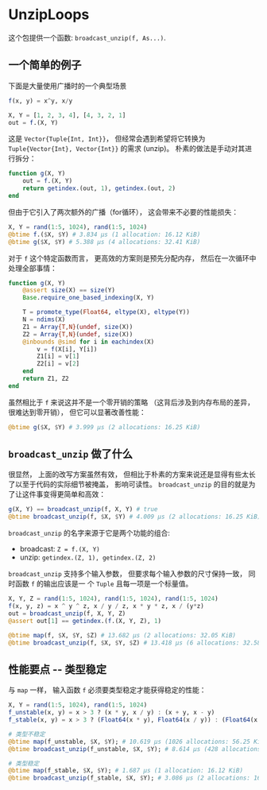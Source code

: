 # UnzipLoops

这个包提供一个函数: `broadcast_unzip(f, As...)`.

## 一个简单的例子

下面是大量使用广播时的一个典型场景

```julia
f(x, y) = x^y, x/y

X, Y = [1, 2, 3, 4], [4, 3, 2, 1]
out = f.(X, Y)
```

这是 `Vector{Tuple{Int, Int}}`， 但经常会遇到希望将它转换为 `Tuple{Vector{Int}, Vector{Int}}` 的需求
(unzip)。 朴素的做法是手动对其进行拆分：

```julia
function g(X, Y)
    out = f.(X, Y)
    return getindex.(out, 1), getindex.(out, 2)
end
```

但由于它引入了两次额外的广播（for循环）， 这会带来不必要的性能损失：

```julia
X, Y = rand(1:5, 1024), rand(1:5, 1024)
@btime f.($X, $Y) # 3.834 μs (1 allocation: 16.12 KiB)
@btime g($X, $Y) # 5.388 μs (4 allocations: 32.41 KiB)
```

对于 `f` 这个特定函数而言， 更高效的方案则是预先分配内存， 然后在一次循环中处理全部事情：

```julia
function g(X, Y)
    @assert size(X) == size(Y)
    Base.require_one_based_indexing(X, Y)

    T = promote_type(Float64, eltype(X), eltype(Y))
    N = ndims(X)
    Z1 = Array{T,N}(undef, size(X))
    Z2 = Array{T,N}(undef, size(X))
    @inbounds @simd for i in eachindex(X)
        v = f(X[i], Y[i])
        Z1[i] = v[1]
        Z2[i] = v[2]
    end
    return Z1, Z2
end
```

虽然相比于 `f` 来说这并不是一个零开销的策略 （这背后涉及到内存布局的差异， 很难达到零开销）， 但它可以显著改善性能：

```julia
@btime g($X, $Y) # 3.999 μs (2 allocations: 16.25 KiB)
```

## `broadcast_unzip` 做了什么

很显然， 上面的改写方案虽然有效， 但相比于朴素的方案来说还是显得有些太长了以至于代码的实际细节被掩盖， 影响可读性。
`broadcast_unzip` 的目的就是为了让这件事变得更简单和高效：

```julia
g(X, Y) == broadcast_unzip(f, X, Y) # true
@btime broadcast_unzip(f, $X, $Y) # 4.009 μs (2 allocations: 16.25 KiB)
```

`broadcast_unzip` 的名字来源于它是两个功能的组合:

- broadcast: `Z = f.(X, Y)`
- unzip: `getindex.(Z, 1), getindex.(Z, 2)`

`broadcast_unzip` 支持多个输入参数， 但要求每个输入参数的尺寸保持一致， 同时函数 `f` 的输出应该是一
个 `Tuple` 且每一项是一个标量值。

```julia
X, Y, Z = rand(1:5, 1024), rand(1:5, 1024), rand(1:5, 1024)
f(x, y, z) = x ^ y ^ z, x / y / z, x * y * z, x / (y*z)
out = broadcast_unzip(f, X, Y, Z)
@assert out[1] == getindex.(f.(X, Y, Z), 1)

@btime map(f, $X, $Y, $Z) # 13.682 μs (2 allocations: 32.05 KiB)
@btime broadcast_unzip(f, $X, $Y, $Z) # 13.418 μs (6 allocations: 32.58 KiB)
```

## 性能要点 -- 类型稳定

与 `map` 一样， 输入函数 `f` 必须要类型稳定才能获得稳定的性能：

```julia
X, Y = rand(1:5, 1024), rand(1:5, 1024)
f_unstable(x, y) = x > 3 ? (x * y, x / y) : (x + y, x - y)
f_stable(x, y) = x > 3 ? (Float64(x * y), Float64(x / y)) : (Float64(x + y), Float64(x - y))

# 类型不稳定
@btime map(f_unstable, $X, $Y); # 10.619 μs (1026 allocations: 56.25 KiB)
@btime broadcast_unzip(f_unstable, $X, $Y); # 8.614 μs (428 allocations: 22.91 KiB)

# 类型稳定
@btime map(f_stable, $X, $Y); # 1.687 μs (1 allocation: 16.12 KiB)
@btime broadcast_unzip(f_stable, $X, $Y); # 3.086 μs (2 allocations: 16.25 KiB)

